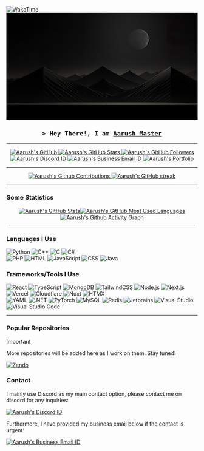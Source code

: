 <a href="https://wakatime.com/@aarush0101" target="_blank">
  <img align="left" src="https://wakatime.com/badge/user/46a78dbf-aa58-431c-8177-f4a79fee4859.svg?style=social" alt="WakaTime">
</a>

<p align="center">
  <a href="https://github.com/aarush0101">
    <img src="/public/moon.png" alt="Display Aesthetics" style="max-width:100%; height:auto;">
  </a>
</p>

<h3 align="center">
  <samp>&gt; Hey There!, I am
    <b><a target="_blank" href="https://github.com/aarush0101">Aarush Master</a></b>
  </samp>
</h3>

<hr/>

<p align="center">
    
  <a href="https://github.com/aarush0101">
    <img src="https://img.shields.io/badge/Aarush-Github-blue?logo=github" alt="Aarush's GitHub">
  </a>

  <a href="https://github.com/aarush0101">
    <img src="https://img.shields.io/github/stars/aarush0101" alt="Aarush's GitHub Stars">
  </a>

  <a href="https://github.com/aarush0101">
    <img src="https://img.shields.io/github/followers/aarush0101" alt="Aarush's GitHub Followers">
  </a>

  <a href="https://discord.com/users/906543610269401148">
    <img src="https://img.shields.io/badge/Discord-aarush_01-blue?style=flat&logo=discord" alt="Aarush's Discord ID">
  </a>

  <a href="mailto:aarush01111@gmail.com">
    <img src="https://img.shields.io/badge/Email-Message_Me-red?logo=gmail&logoColor=yellow" alt="Aarush's Business Email ID">
  </a>

  <a href="https://zendo.pages.dev/portfolio">
    <img src="https://img.shields.io/badge/Portfolio-Coming_Soon-green" alt="Aarush's Portfolio">
  </a>

</p>

<hr/>

<p align="center">
<a href="https://github.com/aarush0101">
  <img src="https://github-profile-summary-cards.vercel.app/api/cards/profile-details?username=aarush0101&theme=radical" alt="Aarush's Github Contributions"/>
</a>
<a href="https://github.com/aarush0101">
  <img src="https://github-readme-streak-stats1-nu.vercel.app/?user=aarush0101&theme=radical&border=7F3FBF" alt="Aarush's GitHub streak"/>
</a>
</p>

<hr/>

### Some Statistics

<p align="center" style="display: flex; flex-wrap: wrap; justify-content: center; margin: 0; padding: 0;">
  <a href="https://github.com/aarush0101" style="margin: 0;">
    <img height="200" src="https://github-readme-stats.vercel.app/api?username=aarush0101&theme=radical" alt="Aarush's GitHub Stats" style="margin: 0; padding: 0;"/>
  </a>
  <a href="https://github.com/aarush0101" style="margin: 0;">
    <img height="200" src="https://github-readme-stats.vercel.app/api/top-langs?username=aarush0101&layout=compact&langs_count=8&card_width=320&theme=radical" alt="Aarush's GitHub Most Used Languages" style="margin: 0; padding: 0;"/>
  </a>
  <a href="https://github.com/aarush0101" style="margin: 0;">
    <img height="200" src="https://github-readme-activity-graph.vercel.app/graph?username=aarush0101&theme=react-dark&radius=10&area=true" alt="Aarush's Github Activity Graph" style="margin: 0; padding: 0;"/>
  </a>
</p>

<hr/>

### Languages I Use

<div style="justify-content: space-between; gap: 10px">
    <img src="https://img.shields.io/badge/Python-3776AB?logo=python&logoColor=fff" alt="Python" />
    <img src="https://img.shields.io/badge/C++-%2300599C.svg?logo=c%2B%2B&logoColor=white" alt="C++" />
    <img src="https://img.shields.io/badge/C-00599C?logo=c&logoColor=white" alt="C" />
    <img src="https://custom-icon-badges.demolab.com/badge/C%23-%23239120.svg?logo=cshrp&logoColor=white" alt="C#" />
<br>
    <img src="https://img.shields.io/badge/PHP-%23777BB4.svg?&logo=php&logoColor=white" alt="PHP" />
    <img src="https://img.shields.io/badge/HTML-%23E34F26.svg?logo=html5&logoColor=white" alt="HTML" />
    <img src="https://img.shields.io/badge/JavaScript-F7DF1E?logo=javascript&logoColor=000" alt="JavaScript" />
    <img src="https://img.shields.io/badge/CSS-1E3A8A?logo=css&logoColor=1572B6" alt="CSS" />
  <img src="https://img.shields.io/badge/Java-F89820?logo=eclipseadoptium&logoColor=2C2255" alt="Java" />
</div>

### Frameworks/Tools I Use

<div style="justify-content: space-between; gap: 10px">
    <img src="https://img.shields.io/badge/React-%2320232a.svg?logo=react&logoColor=%2361DAFB" alt="React" />
    <img src="https://img.shields.io/badge/TypeScript-3178C6?logo=typescript&logoColor=fff" alt="TypeScript" />
    <img src="https://img.shields.io/badge/MongoDB-%234ea94b.svg?logo=mongodb&logoColor=white" alt="MongoDB" />
    <img src="https://img.shields.io/badge/Tailwind%20CSS-%2338B2AC.svg?logo=tailwind-css&logoColor=white" alt="TailwindCSS" />
    <img src="https://img.shields.io/badge/Node.js-6DA55F?logo=node.js&logoColor=white" alt="Node.js" />
    <img src="https://img.shields.io/badge/Next.js-black?logo=next.js&logoColor=white" alt="Next.js" />
  <img src="https://img.shields.io/badge/Vercel-000000?logo=vercel&logoColor=FFFFFF" alt="Vercel" />
  <img src="https://img.shields.io/badge/Cloudflare-F38020?logo=cloudflare&logoColor=FFFFFF" alt="Cloudflare" />
    <img src="https://img.shields.io/badge/Nuxt-002E3B?logo=nuxt&logoColor=#00DC82" alt="Nuxt" />
    <img src="https://img.shields.io/badge/HTMX-36C?logo=htmx&logoColor=fff" alt="HTMX" />
<br>
    <img src="https://img.shields.io/badge/YAML-CB171E?logo=yaml&logoColor=fff" alt="YAML" />
    <img src="https://img.shields.io/badge/.NET-512BD4?logo=dotnet&logoColor=fff" alt=".NET" />
    <img src="https://img.shields.io/badge/PyTorch-ee4c2c?logo=pytorch&logoColor=white" alt="PyTorch" />
    <img src="https://img.shields.io/badge/MySQL-4479A1?logo=mysql&logoColor=fff" alt="MySQL" />
    <img src="https://img.shields.io/badge/Redis-%23DD0031.svg?logo=redis&logoColor=white" alt="Redis" />
    <img src="https://img.shields.io/badge/JetBrains-000000?logo=jetbrains&logoColor=FFB800" alt="Jetbrains" />
    <img src="https://custom-icon-badges.demolab.com/badge/Visual%20Studio-5C2D91.svg?&logo=visual-studio&logoColor=white" alt="Visual Studio" />
    <img src="https://custom-icon-badges.demolab.com/badge/Visual%20Studio%20Code-0078d7.svg?logo=vsc&logoColor=white" alt="Visual Studio Code" />
</div>

<hr/>

### Popular Repositories

> [!IMPORTANT]
> More repositories will be added here as I work on them.
> Stay tuned!


<a href="https://github.com/aarush0101/zendo">
    <img src="https://github-readme-stats.vercel.app/api/pin/?username=aarush0101&repo=zendo&theme=radical" alt="Zendo">
</a>


### Contact

<p>
I mainly use Discord as my main contact option, please contact me on discord for any inquiries: 
</p>

<a href="https://discord.com/users/906543610269401148">
<img src="https://img.shields.io/badge/Discord-aarush_01-blue?style=flat&logo=discord" alt="Aarush's Discord ID">
</a>

<p>
Furthermore, I have provided my business email below if the contact is urgent:
</p>

<a href="mailto:aarush01111@gmail.com">
<img src="https://img.shields.io/badge/Email-Message_Me-red?logo=gmail&logoColor=yellow" alt="Aarush's Business Email ID">
</a>
